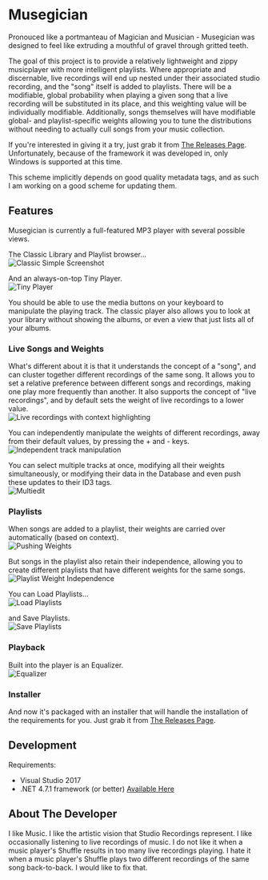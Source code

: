 # Musegician

Pronouced like a portmanteau of Magician and Musician - Musegician was designed to feel like extruding a mouthful of gravel through gritted teeth.

The goal of this project is to provide a relatively lightweight and zippy musicplayer with more intelligent playlists.  Where appropriate and discernable, live recordings will end up nested under their associated studio recording, and the "song" itself is added to playlists.  There will be a modifiable, global probability when playing a given song that a live recording will be substituted in its place, and this weighting value will be individually modifiable.  Additionally, songs themselves will have modifiable global- and playlist-specific weights allowing you to tune the distributions without needing to actually cull songs from your music collection.

If you're interested in giving it a try, just grab it from [The Releases Page](https://github.com/tstavropoulos/Musegician/releases).  Unfortunately, because of the framework it was developed in, only Windows is supported at this time.

This scheme implicitly depends on good quality metadata tags, and as such I am working on a good scheme for updating them.

## Features

Musegician is currently a full-featured MP3 player with several possible views.

The Classic Library and Playlist browser...  
![Classic Simple Screenshot](README_Screenshots/Classic_Simple.PNG)

And an always-on-top Tiny Player.  
![Tiny Player](README_Screenshots/tinyplayer.PNG)

You should be able to use the media buttons on your keyboard to manipulate the playing track.  The classic player also allows you to look at your library without showing the albums, or even a view that just lists all of your albums.

### Live Songs and Weights

What's different about it is that it understands the concept of a "song", and can cluster together different recordings of the same song.  It allows you to set a relative preference between different songs and recordings, making one play more frequently than another.  It also supports the concept of "live recordings", and by default sets the weight of live recordings to a lower value.  
![Live recordings with context highlighting](README_Screenshots/LiveAndContext.PNG)

You can independently manipulate the weights of different recordings, away from their default values, by pressing the + and - keys.  
![Independent track manipulation](README_Screenshots/CustomizeTrackWeight.PNG)

You can select multiple tracks at once, modifying all their weights simultaneously, or modifying their data in the Database and even push these updates to their ID3 tags.  
![Multiedit](README_Screenshots/MultiEdit.PNG)

### Playlists

When songs are added to a playlist, their weights are carried over automatically (based on context).  
![Pushing Weights](README_Screenshots/PushProbabilities.PNG)

But songs in the playlist also retain their independence, allowing you to create different playlists that have different weights for the same songs.  
![Playlist Weight Independence](README_Screenshots/PlaylistWeightIndependence.PNG)

You can Load Playlists...  
![Load Playlists](README_Screenshots/LoadPlaylist.png)

and Save Playlists.  
![Save Playlists](README_Screenshots/SavePlaylist.png)

### Playback

Built into the player is an Equalizer.  
![Equalizer](README_Screenshots/Equalizer.png)

### Installer

And now it's packaged with an installer that will handle the installation of the requirements for you.  Just grab it from [The Releases Page](https://github.com/tstavropoulos/Musegician/releases).

## Development

Requirements:
* Visual Studio 2017
* .NET 4.7.1 framework (or better)  [Available Here](https://www.microsoft.com/net/download/thank-you/net471-developer-pack)



## About The Developer

I like Music.  I like the artistic vision that Studio Recordings represent.  I like occasionally listening to live recordings of music.  I do not like it when a music player's Shuffle results in too many live recordings playing.  I hate it when a music player's Shuffle plays two different recordings of the same song back-to-back.  I would like to fix that.
